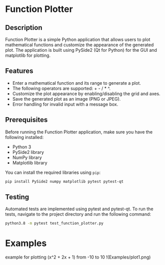 # Function Plotter

## Description
Function Plotter is a simple Python application that allows users to plot mathematical functions and customize the appearance of the generated plot. The application is built using PySide2 (Qt for Python) for the GUI and matplotlib for plotting.

## Features

- Enter a mathematical function and its range to generate a plot.
- The following operators are supported: + - / * ^. 
- Customize the plot appearance by enabling/disabling the grid and axes.
- Save the generated plot as an image (PNG or JPEG).
- Error handling for invalid input with a message box.

## Prerequisites

Before running the Function Plotter application, make sure you have the following installed:

- Python 3
- PySide2 library
- NumPy library
- Matplotlib library

You can install the required libraries using `pip`:

```bash
pip install PySide2 numpy matplotlib pytest pytest-qt
``` 

## Testing
Automated tests are implemented using pytest and pytest-qt. To run the tests, navigate to the project directory and run the following command:

```bash
python3.8 -m pytest test_function_plotter.py
```

# Examples
example for plotting (x^2 + 2x + 1) from -10 to 10
!(Examples/plot1.png)






